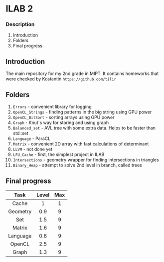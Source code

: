 # ILAB 2 #

### Description 
1. Introduction
2. Folders
3. Final progress

Introduction
-------
The main repository for my 2nd grade in MIPT. 
It contains homeworks that were checked by Kostantin ```https://github.com/tilir```

Folders
----
1. ```Errors``` - convenient library for logging
2. ```OpenCL_Strings``` - finding patterns in the big string using GPU power
3. ```OpenCL_BitSort``` - sorting arrays using GPU power
4. ```Graph``` - Knut`s way for storing and using graph
5. ```Balanced_set``` - AVL tree with some extra data. Helps to be faster than std::set 
6. ```Language``` - ParaCL
7. ```Matrix``` - convenient 2D array with fast calculations of determinant 
8. ```LLVM``` - not done yet
9. ```LFU_Cache``` - first, the simplest project in ILAB
10. ```Intersections``` - geometry wrapper for finding intersections in triangles
11. ```Binary_Heap``` - attempt to solve 2nd level in branch, called trees

Final progress
--------

| Task     | Level | Max  |
| :-------:|:-----:|:----:|
| Cache    | 1     | 1    |
| Geometry | 0.9   | 9    |
| Set      | 1.5   | 9    |
| Matrix   | 1.6   | 9    |
| Language | 0.8   | 9    |
| OpenCL   | 2.5   | 9    |
| Graph    | 1.3   | 9    |

